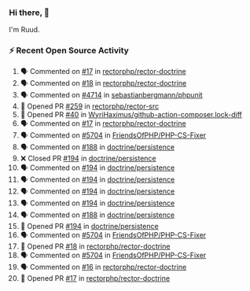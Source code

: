 ### Hi there, 👋

I'm Ruud.
 
### :zap: Recent Open Source Activity

<!--START_SECTION:activity-->
1. 🗣 Commented on [#17](https://github.com/rectorphp/rector-doctrine/issues/17) in [rectorphp/rector-doctrine](https://github.com/rectorphp/rector-doctrine)
2. 🗣 Commented on [#18](https://github.com/rectorphp/rector-doctrine/issues/18) in [rectorphp/rector-doctrine](https://github.com/rectorphp/rector-doctrine)
3. 🗣 Commented on [#4714](https://github.com/sebastianbergmann/phpunit/issues/4714) in [sebastianbergmann/phpunit](https://github.com/sebastianbergmann/phpunit)
4. 💪 Opened PR [#259](https://github.com/rectorphp/rector-src/pull/259) in [rectorphp/rector-src](https://github.com/rectorphp/rector-src)
5. 💪 Opened PR [#40](https://github.com/WyriHaximus/github-action-composer.lock-diff/pull/40) in [WyriHaximus/github-action-composer.lock-diff](https://github.com/WyriHaximus/github-action-composer.lock-diff)
6. 🗣 Commented on [#17](https://github.com/rectorphp/rector-doctrine/issues/17) in [rectorphp/rector-doctrine](https://github.com/rectorphp/rector-doctrine)
7. 🗣 Commented on [#5704](https://github.com/FriendsOfPHP/PHP-CS-Fixer/issues/5704) in [FriendsOfPHP/PHP-CS-Fixer](https://github.com/FriendsOfPHP/PHP-CS-Fixer)
8. 🗣 Commented on [#188](https://github.com/doctrine/persistence/issues/188) in [doctrine/persistence](https://github.com/doctrine/persistence)
9. ❌ Closed PR [#194](https://github.com/doctrine/persistence/pull/194) in [doctrine/persistence](https://github.com/doctrine/persistence)
10. 🗣 Commented on [#194](https://github.com/doctrine/persistence/issues/194) in [doctrine/persistence](https://github.com/doctrine/persistence)
11. 🗣 Commented on [#194](https://github.com/doctrine/persistence/issues/194) in [doctrine/persistence](https://github.com/doctrine/persistence)
12. 🗣 Commented on [#194](https://github.com/doctrine/persistence/issues/194) in [doctrine/persistence](https://github.com/doctrine/persistence)
13. 🗣 Commented on [#194](https://github.com/doctrine/persistence/issues/194) in [doctrine/persistence](https://github.com/doctrine/persistence)
14. 🗣 Commented on [#188](https://github.com/doctrine/persistence/issues/188) in [doctrine/persistence](https://github.com/doctrine/persistence)
15. 💪 Opened PR [#194](https://github.com/doctrine/persistence/pull/194) in [doctrine/persistence](https://github.com/doctrine/persistence)
16. 🗣 Commented on [#5704](https://github.com/FriendsOfPHP/PHP-CS-Fixer/issues/5704) in [FriendsOfPHP/PHP-CS-Fixer](https://github.com/FriendsOfPHP/PHP-CS-Fixer)
17. 💪 Opened PR [#18](https://github.com/rectorphp/rector-doctrine/pull/18) in [rectorphp/rector-doctrine](https://github.com/rectorphp/rector-doctrine)
18. 🗣 Commented on [#5704](https://github.com/FriendsOfPHP/PHP-CS-Fixer/issues/5704) in [FriendsOfPHP/PHP-CS-Fixer](https://github.com/FriendsOfPHP/PHP-CS-Fixer)
19. 🗣 Commented on [#16](https://github.com/rectorphp/rector-doctrine/issues/16) in [rectorphp/rector-doctrine](https://github.com/rectorphp/rector-doctrine)
20. 💪 Opened PR [#17](https://github.com/rectorphp/rector-doctrine/pull/17) in [rectorphp/rector-doctrine](https://github.com/rectorphp/rector-doctrine)
<!--END_SECTION:activity-->
